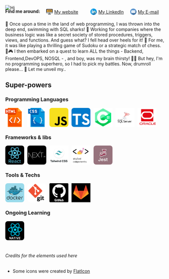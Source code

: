 ![Hi](./Imgs/Hi.gif)
<div style='display:flex; flex-wrap:wrap;gap:20px;margin-top:-20px; margin-bottom: 20px'>
  <strong>Find me around: </strong>
  <a href='https://fullstacker.com.br' style='display: flex;align-items:center; gap:5px; min-width:120px;'>
    <img src='./Imgs/local-na-rede-internet.png' style='width:20px;height:20px;' alt='HTML Logo'/>
    My website
  </a>

  <a href='https://linkedin.com/in/victor-kajiyama' style='display: flex;align-items:center; gap:5px'>
    <img src='./Imgs/linkedin.png' style='width:20px;height:20px;' alt='linkedin Logo'/>
    My LinkedIn
  </a>

  <a href='mailto:victor.kajiyama@gmail.com' style='display: flex;align-items:center; gap:5px'>
    <img src='./Imgs/email.png' style='width:20px;height:20px;' alt='email Logo'/>
    My E-mail
  </a>
</div>
🚀 Once upon a time in the land of web programming, I was thrown into the deep end, swimming with SQL sharks! 🦈 Working for companies where the business logic was like a secret society of stored procedures, triggers, views, and functions. And guess what? I fell head over heels for it! 🥰 For me, it was like playing a thrilling game of Sudoku or a strategic match of chess. 🎲🎮 I then embarked on a quest to learn ALL the things - Backend, Frontend,DevOPS, NOSQL - , and boy, was my brain thirsty! 🧠💦 But hey, I'm no programming superhero, so I had to pick my battles. Now, drumroll please... 🥁 Let me unveil my..

## Super-powers
### Programming Languages

<div style='display:flex; gap:10px'>
  <img src='./Imgs/Stacks/html.png' style='width:60px;height:60px;' alt='HTML Logo'/>
  <img src='./Imgs/Stacks/css.png' style='width:60px;height:60px;' alt='CSS Logo'/>
  <img src='./Imgs/Stacks/javascript.jpg' style='width:60px;height:60px; border-radius:8px;' alt='Javascript Logo'/>
  <img src='./Imgs/Stacks/typescript.jpg' style='width:60px;height:60px;border-radius:8px;' alt='Typescript Logo'/>
  <img src='./Imgs/Stacks/dotnet.png' style='width:60px;height:60px;' alt='C# Logo'/>
  <img src='./Imgs/Stacks/sqlServer.png' style='width:60px;height:60px;' alt='sql server Logo'/>
  <img src='./Imgs/Stacks/oracle.jpg' style='width:60px;height:60px;' alt='sql server Logo'/>
</div>

### Frameworks & libs
<div style='display:flex; gap:10px'>
  <img src='./Imgs/Stacks/react.jpg' style='width:60px;height:60px;border-radius:8px;' alt='React Logo'/>
  <img src='./Imgs/Stacks/nextjs.jpg' style='width:60px;height:60px;border-radius:8px;' alt='NextJS Logo'/>
  <img src='./Imgs/Stacks/tailwind.jpg' style='width:60px;height:60px;' alt='Tailwind Css logo'/>
  <img src='./Imgs/Stacks/styledComponents.jpg' style='width:60px;height:60px;' alt='Styled Components Logo'/>
  <img src='./Imgs/Stacks/jest.jpg' style='width:60px;height:60px;border-radius:8px;' alt='Jest Logo'/>
</div>

### Tools & Techs
<div style='display:flex; gap:10px'>
  <img src='./Imgs/Stacks/Docker.png' style='width:60px;height:60px;border-radius:8px;' alt='Docker Logo'/>
  <img src='./Imgs/Stacks/git.png' style='width:60px;height:60px;border-radius:8px;' alt='Git Logo'/>
  <img src='./Imgs/Stacks/github.png' style='width:60px;height:60px;' alt='github logo'/>
  <img src='./Imgs/Stacks/gitlab.png' style='width:60px;height:60px;' alt='gitlab logo'/>
</div>

### Ongoing Learning
<div style='display:flex; gap:10px'>
  <img src='./Imgs/Stacks/native.png' style='width:60px;height:60px;border-radius:8px;' alt='React Native Logo'/>
</div>

<Footer style='margin-top:40px;'>

  ###### Credits for the elements used here

  
  * Some icons were created by [FlatIcon](https://www.flaticon.com)

</Footer>
